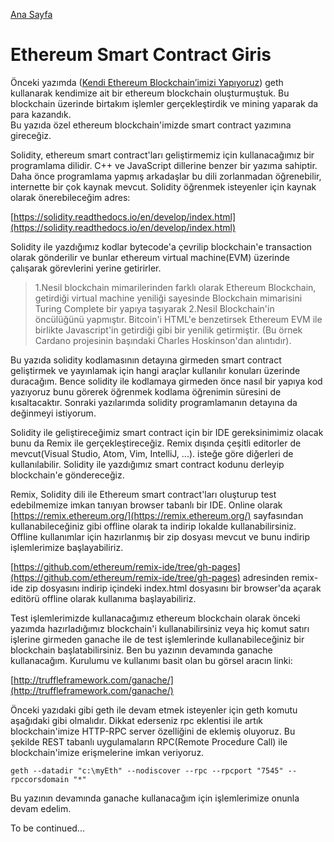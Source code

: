 [Ana Sayfa](https://enginunal.github.io/)

# Ethereum Smart Contract Giris

Önceki yazımda ([Kendi Ethereum Blockchain’imizi Yapıyoruz](https://enginunal.github.io/EthereumBlockchainYapimi))
geth kullanarak kendimize ait bir ethereum blockchain oluşturmuştuk. 
Bu blockchain üzerinde birtakım işlemler gerçekleştirdik ve mining yaparak da para kazandık.  
Bu yazıda özel ethereum blockchain'imizde smart contract yazımına gireceğiz. 

Solidity, ethereum smart contract'ları geliştirmemiz için kullanacağımız bir programlama dilidir. 
C++ ve JavaScript dillerine benzer bir yazıma sahiptir. Daha önce programlama yapmış arkadaşlar bu dili zorlanmadan öğrenebilir, 
internette bir çok kaynak mevcut. Solidity öğrenmek isteyenler için kaynak olarak önerebileceğim adres:  

[https://solidity.readthedocs.io/en/develop/index.html](https://solidity.readthedocs.io/en/develop/index.html)  

Solidity ile yazdığımız kodlar bytecode'a çevrilip blockchain'e transaction olarak gönderilir ve bunlar
ethereum virtual machine(EVM) üzerinde çalışarak görevlerini yerine getirirler.   

>1.Nesil blockchain mimarilerinden farklı olarak Ethereum Blockchain, 
getirdiği virtual machine yeniliği sayesinde Blockchain mimarisini Turing Complete 
bir yapıya taşıyarak 2.Nesil Blockchain'in öncülüğünü yapmıştır. 
Bitcoin'i HTML'e benzetirsek Ethereum EVM ile birlikte Javascript'in getirdiği gibi bir yenilik getirmiştir.
(Bu örnek Cardano projesinin başındaki Charles Hoskinson'dan alıntıdır).  

Bu yazıda solidity kodlamasının detayına girmeden smart contract geliştirmek ve yayınlamak için hangi araçlar kullanılır 
konuları üzerinde duracağım. Bence solidity ile kodlamaya girmeden önce nasıl bir yapıya kod yazıyoruz 
bunu görerek öğrenmek kodlama öğrenimin süresini de kısaltacaktır. Sonraki yazılarımda solidity programlamanın detayına da 
değinmeyi istiyorum.  

Solidity ile geliştireceğimiz smart contract için bir IDE gereksinimimiz olacak bunu da Remix ile gerçekleştireceğiz. 
Remix dışında çeşitli editorler de mevcut(Visual Studio, Atom, Vim, IntelliJ, ...). 
isteğe göre diğerleri de kullanılabilir. Solidity ile yazdığımız smart contract kodunu derleyip blockchain'e göndereceğiz.  

Remix, Solidity dili ile Ethereum smart contract'ları oluşturup test edebilmemize imkan tanıyan browser tabanlı bir IDE. 
Online olarak [https://remix.ethereum.org/](https://remix.ethereum.org/) sayfasından kullanabileceğiniz gibi 
offline olarak ta indirip lokalde kullanabilirsiniz. Offline kullanımlar için hazırlanmış bir zip dosyası mevcut 
ve bunu indirip işlemlerimize başlayabiliriz.  

[https://github.com/ethereum/remix-ide/tree/gh-pages](https://github.com/ethereum/remix-ide/tree/gh-pages) 
adresinden remix-ide zip dosyasını indirip içindeki index.html dosyasını bir browser'da açarak editörü 
offline olarak kullanıma başlayabiliriz.  

Test işlemlerimizde kullanacağımız ethereum blockchain olarak önceki yazımda hazırladığımız blockchain'i 
kullanabilirsiniz veya hiç komut satırı işlerine girmeden ganache ile de test işlemlerinde kullanabileceğiniz bir 
blockchain başlatabilirsiniz. Ben bu yazının devamında ganache kullanacağım. Kurulumu ve kullanımı basit olan 
bu görsel aracın linki:  

[http://truffleframework.com/ganache/](http://truffleframework.com/ganache/)  

Önceki yazıdaki gibi geth ile devam etmek isteyenler için geth komutu aşağıdaki gibi olmalıdır. Dikkat ederseniz
rpc eklentisi ile artık blockchain'imize HTTP-RPC server özelliğini de eklemiş oluyoruz. Bu şekilde REST tabanlı uygulamaların 
RPC(Remote Procedure Call) ile blockchain'imize erişmelerine imkan veriyoruz.

```
geth --datadir "c:\myEth" --nodiscover --rpc --rpcport "7545" --rpccorsdomain "*" 
```

Bu yazının devamında ganache kullanacağım için işlemlerimize onunla devam edelim. 


To be continued...
